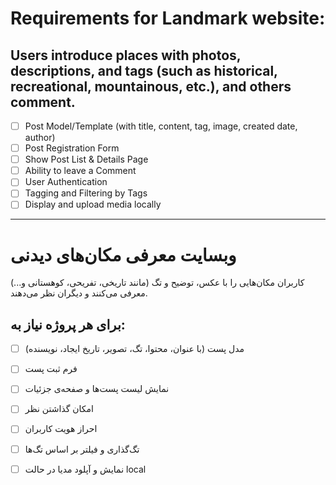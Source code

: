 # Requirements for Landmark website:
## Users introduce places with photos, descriptions, and tags (such as historical, recreational, mountainous, etc.), and others comment.
- [ ] Post Model/Template (with title, content, tag, image, created date, author)
- [ ] Post Registration Form
- [ ] Show Post List & Details Page
- [ ] Ability to leave a Comment
- [ ] User Authentication
- [ ] Tagging and Filtering by Tags
- [ ] Display and upload media locally

------------------------------------------------------------------------------------
# وبسایت معرفی مکان‌های دیدنی
کاربران مکان‌هایی را با عکس، توضیح و تگ (مانند تاریخی، تفریحی، کوهستانی و...) معرفی می‌کنند و دیگران نظر می‌دهند.
## برای هر پروژه نیاز به: 
- [ ] مدل پست (با عنوان، محتوا، تگ، تصویر، تاریخ ایجاد، نویسنده)
- [ ] فرم ثبت پست
- [ ] نمایش لیست پست‌ها و صفحه‌ی جزئیات
- [ ] امکان گذاشتن نظر
- [ ] احراز هویت کاربران
- [ ] تگ‌گذاری و فیلتر بر اساس تگ‌ها
- [ ] نمایش و آپلود مدیا در حالت local


